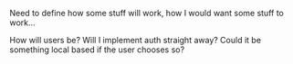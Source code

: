 Need to define how some stuff will work, how I would want some stuff to work...

How will users be? Will I implement auth straight away? Could it be something
local based if the user chooses so?
